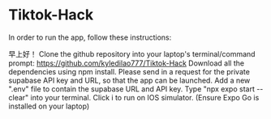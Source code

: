 # Tiktok-Hack

In order to run the app, follow these instructions:

早上好！
Clone the github repository into your laptop's terminal/command prompt: https://github.com/kyledilao777/Tiktok-Hack
Download all the dependencies using npm install.
Please send in a request for the private supabase API key and URL, so that the app can be launched.
Add a new ".env" file to contain the supabase URL and API key.
Type "npx expo start --clear" into your terminal.
Click i to run on IOS simulator. (Ensure Expo Go is installed on your laptop)

